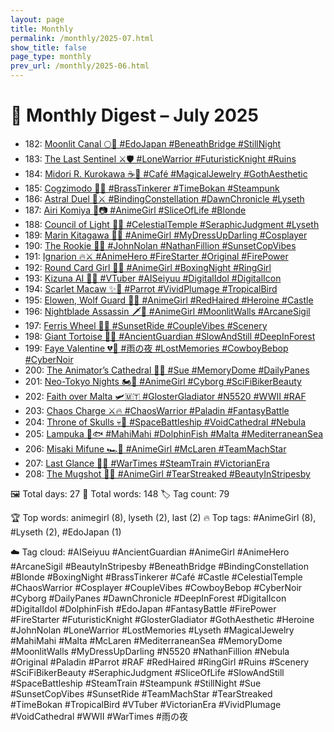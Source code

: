 ```yaml
---
layout: page
title: Monthly
permalink: /monthly/2025-07.html
show_title: false
page_type: monthly
prev_url: /monthly/2025-06.html
---
```


# 📅 Monthly Digest – July 2025

- 182: [Moonlit Canal 🌕🍃 #EdoJapan #BeneathBridge #StillNight](https://x.com/Trevorion/status/1939987745511755938)
- 183: [The Last Sentinel ⚔️🛡️ #LoneWarrior #FuturisticKnight #Ruins](https://x.com/Trevorion/status/1940476193763135550)
- 184: [Midori R. Kurokawa ☕💎 #Café #MagicalJewelry #GothAesthetic](https://x.com/Trevorion/status/1940869374170354126)
- 185: [Cogzimodo 🔔🤖 #BrassTinkerer #TimeBokan #Steampunk](https://x.com/Trevorion/status/1941190506903732457)
- 186: [Astral Duel 🌌⚔️ #BindingConstellation #DawnChronicle #Lyseth](https://x.com/Trevorion/status/1941550772149420400)
- 187: [Airi Komiya 🌸📷 #AnimeGirl #SliceOfLife #Blonde](https://x.com/Trevorion/status/1941927137247645787)
- 188: [Council of Light 👼✨ #CelestialTemple #SeraphicJudgment #Lyseth](https://x.com/Trevorion/status/1942292995832746394)
- 189: [Marin Kitagawa 💖🎀 #AnimeGirl #MyDressUpDarling #Cosplayer](https://x.com/Trevorion/status/1942627255487693211)
- 190: [The Rookie 🚓✨ #JohnNolan #NathanFillion #SunsetCopVibes](https://x.com/Trevorion/status/1943041287252512814)
- 191: [Ignarion 🔥⚔️ #AnimeHero #FireStarter #Original #FirePower](https://x.com/Trevorion/status/1943402290238349406)
- 192: [Round Card Girl 🥊✨ #AnimeGirl #BoxingNight #RingGirl](https://x.com/Trevorion/status/1943746969798685094)
- 193: [Kizuna AI 🌟🎀 #VTuber #AISeiyuu #DigitalIdol #DigitalIcon](https://x.com/Trevorion/status/1944093359502479551)
- 194: [Scarlet Macaw ✨🦜 #Parrot #VividPlumage #TropicalBird](https://x.com/Trevorion/status/1944444598970925185)
- 195: [Elowen, Wolf Guard 🐺✨ #AnimeGirl #RedHaired #Heroine #Castle](https://x.com/Trevorion/status/1944772269957419514)
- 196: [Nightblade Assassin 🗡️🌙 #AnimeGirl #MoonlitWalls #ArcaneSigil](https://x.com/Trevorion/status/1945171356644995234)
- 197: [Ferris Wheel 🎡💕 #SunsetRide #CoupleVibes #Scenery](https://x.com/Trevorion/status/1945536952352068002)
- 198: [Giant Tortoise 🐢🌿 #AncientGuardian #SlowAndStill #DeepInForest](https://x.com/Trevorion/status/1945928175478800747)
- 199: [Faye Valentine 💔🔫 #雨の夜 #LostMemories #CowboyBebop #CyberNoir](https://x.com/Trevorion/status/1946257595267784902)
- 200: [The Animator’s Cathedral 🕍✨ #Sue #MemoryDome #DailyPanes](https://x.com/Trevorion/status/1946595829197795836)
- 201: [Neo-Tokyo Nights 🏍️🖤 #AnimeGirl #Cyborg #SciFiBikerBeauty](https://x.com/Trevorion/status/1946988451141726490)
- 202: [Faith over Malta 🛩️🇲🇹 #GlosterGladiator #N5520 #WWII #RAF](https://x.com/Trevorion/status/1947376205117985109)
- 203: [Chaos Charge ⚔️🔥 #ChaosWarrior #Paladin #FantasyBattle](https://x.com/Trevorion/status/1947705561971044771)
- 204: [Throne of Skulls 💀🌌 #SpaceBattleship #VoidCathedral #Nebula](https://x.com/Trevorion/status/1948084955046642001)
- 205: [Lampuka 🌊🐟 #MahiMahi #DolphinFish #Malta #MediterraneanSea](https://x.com/Trevorion/status/1948304461589369296)
- 206: [Misaki Mifune 🏎️🏁 #AnimeGirl #McLaren #TeamMachStar](https://x.com/Trevorion/status/1948858996091486306)
- 207: [Last Glance 🚂💔 #WarTimes #SteamTrain #VictorianEra](https://x.com/Trevorion/status/1949159173888844179)
- 208: [The Mugshot 🚨🖤 #AnimeGirl #TearStreaked #BeautyInStripesby](https://x.com/Trevorion/status/1949522657533214880)

🖼️ Total days: 27 📜 Total words: 148 🏷️ Tag count: 79

🏆 Top words: animegirl (8), lyseth (2), last (2)
🔥 Top tags: #AnimeGirl (8), #Lyseth (2), #EdoJapan (1)

☁️ Tag cloud: 
#AISeiyuu #AncientGuardian #AnimeGirl #AnimeHero #ArcaneSigil #BeautyInStripesby #BeneathBridge #BindingConstellation #Blonde #BoxingNight #BrassTinkerer #Café #Castle #CelestialTemple #ChaosWarrior #Cosplayer #CoupleVibes #CowboyBebop #CyberNoir #Cyborg #DailyPanes #DawnChronicle #DeepInForest #DigitalIcon #DigitalIdol #DolphinFish #EdoJapan #FantasyBattle #FirePower #FireStarter #FuturisticKnight #GlosterGladiator #GothAesthetic #Heroine #JohnNolan #LoneWarrior #LostMemories #Lyseth #MagicalJewelry #MahiMahi #Malta #McLaren #MediterraneanSea #MemoryDome #MoonlitWalls #MyDressUpDarling #N5520 #NathanFillion #Nebula #Original #Paladin #Parrot #RAF #RedHaired #RingGirl #Ruins #Scenery #SciFiBikerBeauty #SeraphicJudgment #SliceOfLife #SlowAndStill #SpaceBattleship #SteamTrain #Steampunk #StillNight #Sue #SunsetCopVibes #SunsetRide #TeamMachStar #TearStreaked #TimeBokan #TropicalBird #VTuber #VictorianEra #VividPlumage #VoidCathedral #WWII #WarTimes #雨の夜

